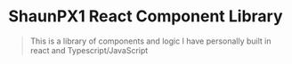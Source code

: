# ShaunPX1 React Component Library

> This is a library of components and logic I have personally built in react and Typescript/JavaScript